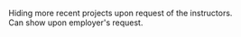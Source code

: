 Hiding more recent projects upon request of the instructors.<br/>
Can show upon employer's request.
